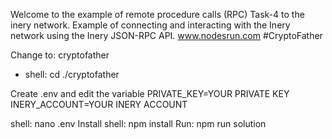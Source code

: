 Welcome to the example of remote procedure calls (RPC) Task-4 to the inery network. 
Example of connecting and interacting with the Inery network using the Inery JSON-RPC API.
www.nodesrun.com
#CryptoFather

Change to: cryptofather 

* shell: cd ./cryptofather  

Create .env and edit the variable
PRIVATE_KEY=YOUR PRIVATE KEY
INERY_ACCOUNT=YOUR INERY ACCOUNT

shell: nano .env
Install shell: npm install 
Run: npm run solution

